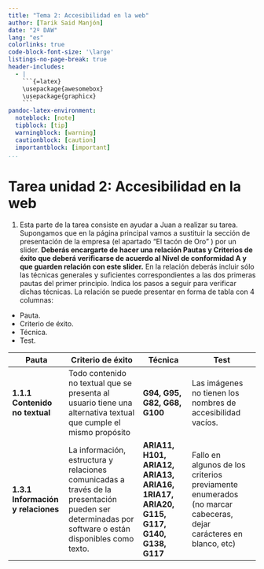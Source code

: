 ```yaml
---
title: "Tema 2: Accesibilidad en la web"
author: [Tarik Said Manjón]
date: "2º DAW"
lang: "es"
colorlinks: true
code-block-font-size: '\large'
listings-no-page-break: true
header-includes:
  - |
    ```{=latex}
    \usepackage{awesomebox}
    \usepackage{graphicx}
    ```
pandoc-latex-environment:
  noteblock: [note]
  tipblock: [tip]
  warningblock: [warning]
  cautionblock: [caution]
  importantblock: [important]
...
```


# Tarea unidad 2: Accesibilidad en la web

1. Esta parte de la tarea consiste en ayudar a Juan a realizar su tarea. Supongamos que en la página principal vamos a sustituir la sección de presentación de la empresa (el apartado “El tacón de Oro” ) por un slider. **Deberás encargarte de hacer una relación Pautas y Criterios de éxito que deberá verificarse de acuerdo al Nivel de conformidad A y que guarden relación con este slider.** En la relación deberás incluir sólo las técnicas generales y suficientes correspondientes a las dos primeras pautas del primer principio. Indica los pasos a seguir para verificar dichas técnicas. La relación se puede presentar en forma de tabla con 4 columnas:

- Pauta.
- Criterio de éxito.
- Técnica.
- Test.

| Pauta | Criterio de éxito | Técnica |Test |
| ----- | ----------------- | ---------|--- |
**1.1.1 Contenido no textual**| Todo contenido no textual que se presenta al usuario tiene una alternativa textual que cumple el mismo propósito | **G94, G95, G82, G68, G100** | Las imágenes no tienen los nombres de accesibilidad vacíos. |
|**1.3.1 Información y relaciones**| La información, estructura y relaciones comunicadas a través de la presentación pueden ser determinadas por software o están disponibles como texto. |**ARIA11, H101, ARIA12, ARIA13, ARIA16, 1RIA17, ARIA20, G115, G117, G140, G138, G117**| Fallo en algunos de los criterios previamente enumerados (no marcar cabeceras, dejar carácteres en blanco, etc)|
